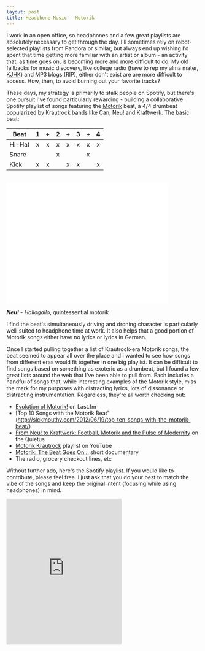 ```yaml
---
layout: post
title: Headphone Music - Motorik 
---
```


I work in an open office, so headphones and a few great playlists are absolutely necessary to get through the day. I'll sometimes rely on robot-selected playlists from Pandora or similar, but always end up wishing I'd spent that time getting more familiar with an artist or album - an activity that, as time goes on, is becoming more and more difficult to do. My old fallbacks for music discovery, like college radio (have to rep my alma mater, [KJHK](www.kjhk.org)) and MP3 blogs (RIP), either don't exist are are more difficult to access. How, then, to avoid burning out your favorite tracks? 

These days, my strategy is primarily to stalk people on Spotify, but there's one pursuit I've found particularly rewarding - building a collaborative Spotify playlist of songs featuring the [Motorik](http://en.wikipedia.org/wiki/Motorik) beat, a 4/4 drumbeat popularized by Krautrock bands like Can, Neu! and Kraftwerk. The basic beat: 


| Beat             | 1 | + | 2 | + | 3 | + | 4 |
| ---------------- | :---: | :---: | :---: | :---: | :---: | :---: | :---: |
| Hi-Hat           | x | x | x | x | x | x | x |
| Snare            |   |   | x |   |   | x |   |
| Kick             | x | x |   | x | x |   | x |

<br>
<iframe width="420" height="315" src="//www.youtube.com/embed/ufH87nA9klU" frameborder="0" allowfullscreen></iframe>

_**Neu!** - Hallogallo_, quintessential motorik 
<br>

I find the beat's simultaneously driving and droning character is particularly well-suited to headphone time at work. It also helps that a good portion of Motorik songs either have no lyrics or lyrics in German. 

Once I started pulling together a list of Krautrock-era Motorik songs, the beat seemed to appear all over the place and I wanted to see how songs from different eras would fit together in one big playlist. It can be difficult to find songs based on something as exoteric as a drumbeat, but I found a few great lists around the web that I've been able to pull from. Each includes a handful of songs that, while interesting examples of the Motorik style, miss the mark for my purposes with distracting lyrics, lots of dissonance or distracting instrumentation. Regardless, they're all worth checking out: 

- [Evolution of Motorik!](http://www.lastfm.es/user/CitizenJu/journal/2011/03/20/4a8mx1_evolution_of_the_motorik!_a_chronological_spotify_playlist_of_songs_that_ultilize_the_motorik_beat) on Last.fm 
- [Top 10 Songs with the Motorik Beat"(http://sickmouthy.com/2012/06/19/top-ten-songs-with-the-motorik-beat/)
- [From Neu! to Kraftwork: Football, Motorik and the Pulse of Modernity](http://thequietus.com/articles/03472-from-neu-to-kraftwerk-football-motorik-and-the-pulse-of-modernity) on the Quietus
- [Motorik Krautrock](https://www.youtube.com/playlist?list=PLUqGOxYKbKHejf0bEtOtKjGe_Bk35Q_-k) playlist on YouTube 
- [Motorik: The Beat Goes On...](https://www.youtube.com/watch?v=iAjkZhK9DaM) short documentary 
- The radio, grocery checkout lines, etc

Without further ado, here's the Spotify playlist. If you would like to contribute, please feel free. I just ask that you do your best to match the vibe of the songs and keep the original intent (focusing while using headphones) in mind. 

<iframe src="https://embed.spotify.com/?uri=spotify:user:rascaltwitch:playlist:4C378qNo7ug7V2WvaC7XyH" width="300" height="380" frameborder="0" allowtransparency="true"></iframe> 




